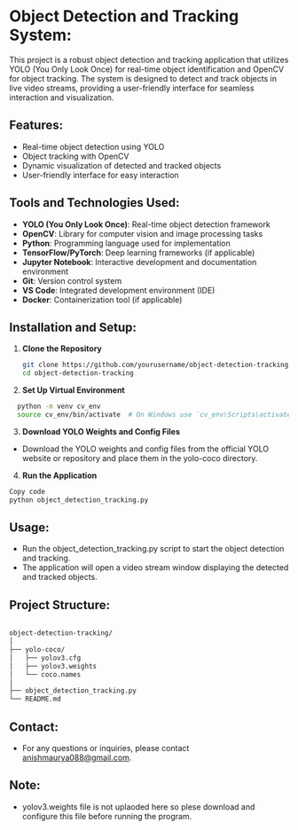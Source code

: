 # Object Detection and Tracking System:

This project is a robust object detection and tracking application that utilizes YOLO (You Only Look Once) for real-time object identification and OpenCV for object tracking. The system is designed to detect and track objects in live video streams, providing a user-friendly interface for seamless interaction and visualization.

## Features:

- Real-time object detection using YOLO
- Object tracking with OpenCV
- Dynamic visualization of detected and tracked objects
- User-friendly interface for easy interaction

## Tools and Technologies Used:

- **YOLO (You Only Look Once)**: Real-time object detection framework
- **OpenCV**: Library for computer vision and image processing tasks
- **Python**: Programming language used for implementation
- **TensorFlow/PyTorch**: Deep learning frameworks (if applicable)
- **Jupyter Notebook**: Interactive development and documentation environment
- **Git**: Version control system
- **VS Code**: Integrated development environment (IDE)
- **Docker**: Containerization tool (if applicable)

## Installation and Setup:

1. **Clone the Repository**
   ```sh
   git clone https://github.com/yourusername/object-detection-tracking.git
   cd object-detection-tracking
   ```
2. **Set Up Virtual Environment**
 ```sh
   python -m venv cv_env
   source cv_env/bin/activate  # On Windows use `cv_env\Scripts\activate`
  ```
3. **Download YOLO Weights and Config Files**
- Download the YOLO weights and config files from the official YOLO website or repository and place them in the yolo-coco directory.
4. **Run the Application**
 ```sh
Copy code
python object_detection_tracking.py
```
 ## Usage:
- Run the object_detection_tracking.py script to start the object detection and tracking.
- The application will open a video stream window displaying the detected and tracked objects.
## Project Structure:
```sh

object-detection-tracking/
│
├── yolo-coco/
│   ├── yolov3.cfg
│   ├── yolov3.weights
│   └── coco.names
│
├── object_detection_tracking.py
└── README.md
```
## Contact:
- For any questions or inquiries, please contact anishmaurya088@gmail.com.
## Note:
- yolov3.weights file is not uplaoded here so plese download and configure this file before running the program.


  

   
